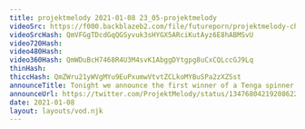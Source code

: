 ```yaml
---
title: projektmelody 2021-01-08 23_05-projektmelody
videoSrc: https://f000.backblazeb2.com/file/futureporn/projektmelody-chaturbate-2021-01-08.mp4
videoSrcHash: QmVFGgTDcdGqQGSyvuk3sHYGX5ARciKutAyz6E8hABMSvU
video720Hash: 
video480Hash: 
video360Hash: QmWDuBcH7468R4U3M4svK1AbggDYtgpg8uCxCQLccGJ9Lq
thinHash: 
thiccHash: QmZWru21yWVgMYu9EuPxumwVtvtZCLkoMYBuSPa2zXZSst
announceTitle: Tonight we announce the first winner of a Tenga spinner!!! Super Hyped!!!
announceUrl: https://twitter.com/ProjektMelody/status/1347680421920862209
date: 2021-01-08
layout: layouts/vod.njk
---
```

